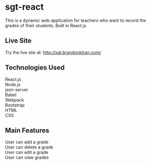 # sgt-react

This is a dynamic web application for teachers who want to record the grades of their students. Built in React.js


## Live Site
Try the live stie at: http://sgt.brandonktran.com/

## Technologies Used
React.js </br>
Node.js </br>
json-server </br>
Babel </br>
Webpack </br>
Bootstrap </br>
HTML </br>
CSS

## Main Features
User can add a grade </br>
User can delete a grade </br>
User can edit a grade </br>
User can view grades </br>

